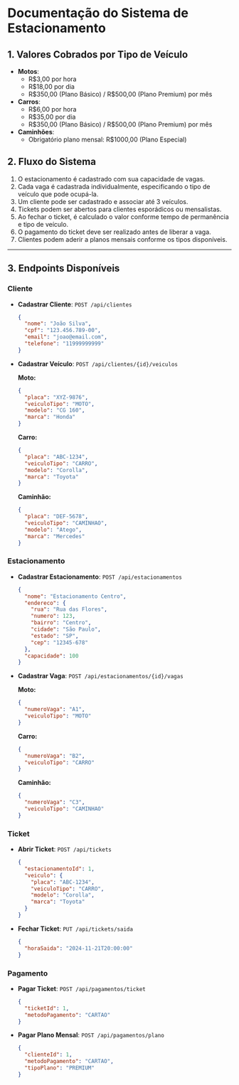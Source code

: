 # Documentação do Sistema de Estacionamento

## 1. Valores Cobrados por Tipo de Veículo

- **Motos**:
  - R\$3,00 por hora
  - R\$18,00 por dia
  - R\$350,00 (Plano Básico) / R\$500,00 (Plano Premium) por mês
- **Carros**:
  - R\$6,00 por hora
  - R\$35,00 por dia
  - R\$350,00 (Plano Básico) / R\$500,00 (Plano Premium) por mês
- **Caminhões**:
  - Obrigatório plano mensal: R\$1000,00 (Plano Especial)

## 2. Fluxo do Sistema

1. O estacionamento é cadastrado com sua capacidade de vagas.
2. Cada vaga é cadastrada individualmente, especificando o tipo de veículo que pode ocupá-la.
3. Um cliente pode ser cadastrado e associar até 3 veículos.
4. Tickets podem ser abertos para clientes esporádicos ou mensalistas.
5. Ao fechar o ticket, é calculado o valor conforme tempo de permanência e tipo de veículo.
6. O pagamento do ticket deve ser realizado antes de liberar a vaga.
7. Clientes podem aderir a planos mensais conforme os tipos disponíveis.

---

## 3. Endpoints Disponíveis

### **Cliente**

- **Cadastrar Cliente**: `POST /api/clientes`

  ```json
  {
    "nome": "João Silva",
    "cpf": "123.456.789-00",
    "email": "joao@email.com",
    "telefone": "11999999999"
  }
  ```

- **Cadastrar Veículo**: `POST /api/clientes/{id}/veiculos`

  **Moto:**

  ```json
  {
    "placa": "XYZ-9876",
    "veiculoTipo": "MOTO",
    "modelo": "CG 160",
    "marca": "Honda"
  }
  ```

  **Carro:**

  ```json
  {
    "placa": "ABC-1234",
    "veiculoTipo": "CARRO",
    "modelo": "Corolla",
    "marca": "Toyota"
  }
  ```

  **Caminhão:**

  ```json
  {
    "placa": "DEF-5678",
    "veiculoTipo": "CAMINHAO",
    "modelo": "Atego",
    "marca": "Mercedes"
  }
  ```

### **Estacionamento**

- **Cadastrar Estacionamento**: `POST /api/estacionamentos`

  ```json
  {
    "nome": "Estacionamento Centro",
    "endereco": {
      "rua": "Rua das Flores",
      "numero": 123,
      "bairro": "Centro",
      "cidade": "São Paulo",
      "estado": "SP",
      "cep": "12345-678"
    },
    "capacidade": 100
  }
  ```

- **Cadastrar Vaga**: `POST /api/estacionamentos/{id}/vagas`

  **Moto:**

  ```json
  {
    "numeroVaga": "A1",
    "veiculoTipo": "MOTO"
  }
  ```

  **Carro:**

  ```json
  {
    "numeroVaga": "B2",
    "veiculoTipo": "CARRO"
  }
  ```

  **Caminhão:**

  ```json
  {
    "numeroVaga": "C3",
    "veiculoTipo": "CAMINHAO"
  }
  ```

### **Ticket**

- **Abrir Ticket**: `POST /api/tickets`

  ```json
  {
    "estacionamentoId": 1,
    "veiculo": {
      "placa": "ABC-1234",
      "veiculoTipo": "CARRO",
      "modelo": "Corolla",
      "marca": "Toyota"
    }
  }
  ```

- **Fechar Ticket**: `PUT /api/tickets/saida`

  ```json
  {
    "horaSaida": "2024-11-21T20:00:00"
  }
  ```

### **Pagamento**

- **Pagar Ticket**: `POST /api/pagamentos/ticket`

  ```json
  {
    "ticketId": 1,
    "metodoPagamento": "CARTAO"
  }
  ```

- **Pagar Plano Mensal**: `POST /api/pagamentos/plano`

  ```json
  {
    "clienteId": 1,
    "metodoPagamento": "CARTAO",
    "tipoPlano": "PREMIUM"
  }
  ```

